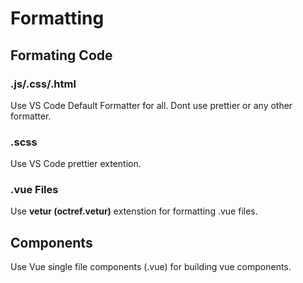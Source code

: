 # Formatting

## Formating Code

### .js/.css/.html

Use VS Code Default Formatter for all. Dont use prettier or any other formatter.

### .scss

Use  VS Code prettier extention.

### .vue Files

Use **vetur (octref.vetur)** extenstion for formatting .vue files.

## Components

Use Vue single file components (.vue) for building vue components.